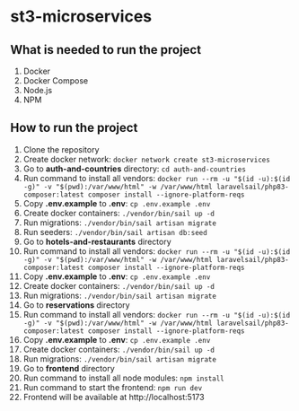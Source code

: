 # st3-microservices

## What is needed to run the project

1. Docker
2. Docker Compose
3. Node.js
4. NPM

## How to run the project

1. Clone the repository
2. Create docker network: `docker network create st3-microservices`
3. Go to **auth-and-countries** directory: `cd auth-and-countries`
4. Run command to install all vendors: `docker run --rm
   -u "$(id -u):$(id -g)"
   -v "$(pwd):/var/www/html"
   -w /var/www/html
   laravelsail/php83-composer:latest
   composer install --ignore-platform-reqs`
5. Copy **.env.example** to **.env**: `cp .env.example .env`
6. Create docker containers: `./vendor/bin/sail up -d`
7. Run migrations: `./vendor/bin/sail artisan migrate`
8. Run seeders: `./vendor/bin/sail artisan db:seed`
9. Go to **hotels-and-restaurants** directory
10. Run command to install all vendors: `docker run --rm
    -u "$(id -u):$(id -g)"
    -v "$(pwd):/var/www/html"
    -w /var/www/html
    laravelsail/php83-composer:latest
    composer install --ignore-platform-reqs`
11. Copy **.env.example** to **.env**: `cp .env.example .env`
12. Create docker containers: `./vendor/bin/sail up -d`
13. Run migrations: `./vendor/bin/sail artisan migrate`
14. Go to **reservations** directory
15. Run command to install all vendors: `docker run --rm
    -u "$(id -u):$(id -g)"
    -v "$(pwd):/var/www/html"
    -w /var/www/html
    laravelsail/php83-composer:latest
    composer install --ignore-platform-reqs`
16. Copy **.env.example** to **.env**: `cp .env.example .env`
17. Create docker containers: `./vendor/bin/sail up -d`
18. Run migrations: `./vendor/bin/sail artisan migrate`
19. Go to **frontend** directory
20. Run command to install all node modules: `npm install`
21. Run command to start the frontend: `npm run dev`
22. Frontend will be available at http://localhost:5173